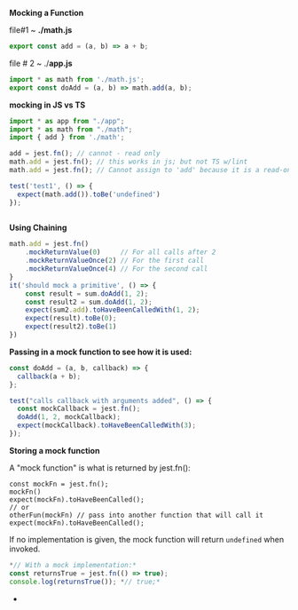 **Mocking a Function**

file#1 ~ **./math.js**

```js
export const add = (a, b) => a + b;
```

file # 2 ~ ./**app.js** 

```js
import * as math from './math.js';
export const doAdd = (a, b) => math.add(a, b);
```

**mocking in JS vs TS**

```js
import * as app from "./app";
import * as math from "./math";
import { add } from './math';

add = jest.fn(); // cannot - read only
math.add = jest.fn(); // this works in js; but not TS w/lint
math.add = jest.fn(); // Cannot assign to 'add' because it is a read-only property.ts(2540)

test('test1', () => {
  expect(math.add()).toBe('undefined')  
});
 
```

 **Using Chaining**

```js
math.add = jest.fn()
    .mockReturnValue(0)     // For all calls after 2
    .mockReturnValueOnce(2) // For the first call
    .mockReturnValueOnce(4) // For the second call
}
it('should mock a primitive', () => {
    const result = sum.doAdd(1, 2);
    const result2 = sum.doAdd(1, 2);
    expect(sum2.add).toHaveBeenCalledWith(1, 2);    
    expect(result).toBe(0);
    expect(result2).toBe(1)
})
```

**Passing in a mock function to see how it is used:**

```js
const doAdd = (a, b, callback) => {
  callback(a + b);
};

test("calls callback with arguments added", () => {
  const mockCallback = jest.fn();
  doAdd(1, 2, mockCallback);
  expect(mockCallback).toHaveBeenCalledWith(3);
});
```

**Storing a mock function**

A "mock function" is what is returned by jest.fn(): 

```
const mockFn = jest.fn();
mockFn()
expect(mockFn).toHaveBeenCalled();
// or
otherFun(mockFn) // pass into another function that will call it
expect(mockFn).toHaveBeenCalled();
```

If no implementation is given, the mock function will return `undefined` when invoked.

```js
*// With a mock implementation:*
const returnsTrue = jest.fn(() => true);
console.log(returnsTrue()); *// true;*
```

- 

